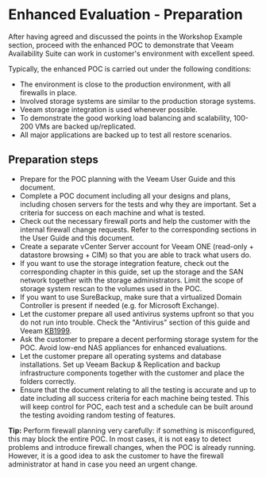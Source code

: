 # Enhanced Evaluation - Preparation
After having agreed and discussed the points in the Workshop Example section, proceed with the enhanced POC to demonstrate that Veeam Availability Suite can work in customer's environment with excellent speed.

Typically, the enhanced POC is carried out under the following conditions:
* The environment is close to the production environment, with all firewalls in place.
* Involved storage systems are similar to the production storage systems.
* Veeam storage integration is used whenever possible.
* To demonstrate the good working load balancing and scalability, 100-200 VMs are backed up/replicated.
* All major applications are backed up to test all restore scenarios.

## Preparation steps
* Prepare for the POC planning with the Veeam User Guide and this document.
* Complete a POC document including all your designs and plans, including chosen servers for the tests and why they are important. Set a criteria for success on each machine and what is tested.
* Check out the necessary firewall ports and help the customer with the internal firewall change requests. Refer to the corresponding sections in the User Guide and this document.
* Create a separate vCenter Server account for Veeam ONE (read-only + datastore browsing + CIM) so that you are able to track what users do.
* If you want to use the storage integration feature, check out the corresponding chapter in this guide, set up the storage and the SAN network together with the storage administrators. Limit the scope of storage system rescan to the volumes used in the POC.
* If you want to use SureBackup, make sure that a virtualized Domain Controller is present if needed (e.g. for Microsoft Exchange).
* Let the customer prepare all used antivirus systems upfront so that you do not run into trouble. Check the "Antivirus" section of this guide and Veeam [KB1999](https://veeam.com/kb1999).
* Ask the customer to prepare a decent performing storage system for the POC. Avoid low-end NAS appliances for enhanced evaluations.
* Let the customer prepare all operating systems and database installations. Set up Veeam Backup & Replication and backup infrastructure components together with the customer and place the folders correctly.
* Ensure that the document relating to all the testing is accurate and up to date including all success criteria for each machine being tested. This will keep control for POC, each test and a schedule can be built around the testing avoiding random testing of features.

 **Tip:** Perform firewall planning very carefully: if something is misconfigured, this may block the entire POC. In most cases, it is not easy to detect problems and introduce firewall changes, when the POC is already running. However, it is a good idea to ask the customer to have the firewall administrator at hand in case you need an urgent change.